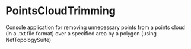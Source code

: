 # PointsCloudTrimming

Console application for removing unnecessary points from a points cloud (in a .txt file format) over a specified area by a polygon (using NetTopologySuite)
